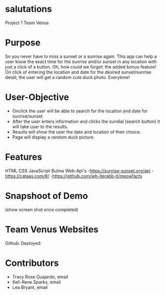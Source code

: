 # salutations
Project 1 Team Venus

# Purpose 
So you never have to miss a sunset or a sunrise again. This app can help a user know the exact time for the sunrise and/or sunset in any location with just a click of a button. Oh, how could we forget: the added bonus feature! On click of entering the location and date for the desired sunset/sunrise detail, the user will get a random cute duck photo. Everytime!  

# User-Objective 
-  Onclick the user will be able to search for the location and date for sunrise/sunset.
- After the user enters information and clicks the sundial (search button) it will take user to the results. 
- Results will show the user the date and location of their choice. 
- Page will display a random duck picture. 


# Features 
HTML 
CSS
JavaScript
Bulma 
Web-Api's 
-https://sunrise-sunset.org/api
-https://cataas.com/#/
-https://github.com/wh-iterabb-it/meowfacts

# Snapshoot of Demo
(show screen shot once completed)

# Team Venus Websites 
Github:
Deployed:

# Contributors 
- Tracy Rose Guajardo, email
- Keli-Rene Sparks, email
- Lea Bryant, email
